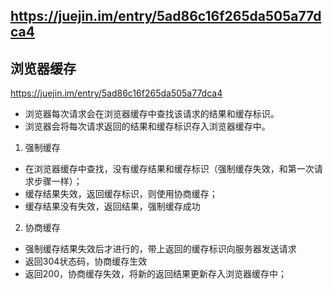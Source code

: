 ## https://juejin.im/entry/5ad86c16f265da505a77dca4
## 浏览器缓存
https://juejin.im/entry/5ad86c16f265da505a77dca4
- 浏览器每次请求会在浏览器缓存中查找该请求的结果和缓存标识。
- 浏览器会将每次请求返回的结果和缓存标识存入浏览器缓存中。
1. 强制缓存
- 在浏览器缓存中查找，没有缓存结果和缓存标识（强制缓存失效，和第一次请求步骤一样）；
- 缓存结果失效，返回缓存标识，则使用协商缓存；
- 缓存结果没有失效，返回结果，强制缓存成功
2. 协商缓存
- 强制缓存结果失效后才进行的，带上返回的缓存标识向服务器发送请求
- 返回304状态码，协商缓存生效
- 返回200，协商缓存失效，将新的返回结果更新存入浏览器缓存中；
